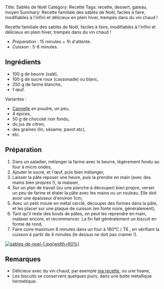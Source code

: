 Title: Sablés de Noël
Category: Recette
Tags: recette, dessert, gateau, moyen
Summary: Recette familiale des sablés de Noël, faciles à faire, modifiables à l'infini et délicieux en plein hiver, trempés dans du vin chaud !

Recette familiale des sablés de Noël, faciles à faire, modifiables à l'infini et délicieux en plein hiver, trempés dans du vin chaud !

- *Préparation* : 15 minutes + 1h d'attente.
- *Cuisson* : 5-8 minutes.

## Ingrédients
- 100 g de beurre (salé),
- 100 g de sucre roux (cassonade) ou blanc,
- 250 g de farine blanche,
- 1 œuf.

Variantes :

- [Cannelle](https://fr.wikipedia.org/wiki/Cannelle) en poudre, un peu,
- 4 épices,
- 50 g de chocolat noir fondu,
- du jus de citron,
- des graines (lin, sésame, pavot etc),
- etc.

## Préparation
1. Dans un saladier, mélanger la farine avec le beurre, légèrement fondu au four à micro ondes,
2. Ajouter le sucre, et l'œuf, puis bien mélanger,
3. Laisser la pâte reposer une heure, puis la prendre en main (avec des mains bien propres !), la malaxer,
4. Sur un plan de travail (ou une planche à découper) bien propre, verser un peu de farine et étaler la pâte avec les mains ou un rouleau. Elle doit avoir une épaisseur d'environ 1cm,
5. Avec un petit moule en métal cerclé, découper des formes dans la pâte, et les placer sur une plaque de cuisson (en fonte noire, généralement),
6. Tant qu'il reste des bouts de pâtes, on peut les reprendre en main, malaxer encore, et recommencer. La fin fait généralement un biscuit en forme de rond,
7. Faire cuire maximum 8 minutes dans un four à 180°C / T6 <i class="fa fa-thermometer-full" aria-hidden="true"></i>, en vérifiant la cuisson à partir de 4 minutes (le dessus ne doit pas cramer !).

[![sables-de-noel-1.jpg]({filename}images/sables-de-noel-1.jpg){width=60%}]({filename}images/sables-de-noel-1.jpg)

## Remarques
- Délicieux avec du vin chaud, par exemple [ma recette](https://perso.crans.org/besson/cuisine/vin-chaud-de-noel.html), ou une tisane,
- Les biscuits se conservent quelques jours, dans une boite métallique hermétique.
